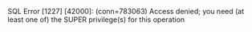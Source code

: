 SQL Error [1227] [42000]: (conn=783063) Access denied; you need (at least one of) the SUPER privilege(s) for this operation
